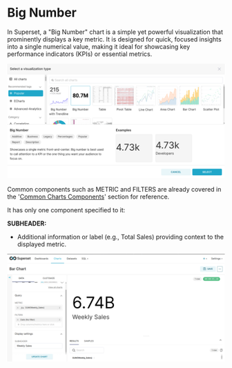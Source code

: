 # Big Number
In Superset, a "Big Number" chart is a simple yet powerful visualization that prominently displays a key metric. It is designed for quick, focused insights into a single numerical value, making it ideal for showcasing key performance indicators (KPIs) or essential metrics.

![Untitled](/interfaces/superset/charts_components/bib_number_interface.png)

Common components such as METRIC and FILTERS are already covered in the '[Common Charts Components](../charts_components.md)' section for reference.


It has only one component specified to it:

**SUBHEADER:**
  - Additional information or label (e.g., Total Sales) providing context to the displayed metric.

![Untitled](/interfaces/superset/charts_components/big_number.png)